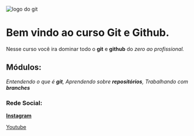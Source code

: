 ![logo do git ](https://cdn.iconscout.com/icon/free/png-256/git-225996.png)

# Bem vindo ao curso Git e Github. 
Nesse curso você ira dominar todo o **git** e **github** do _zero ao profissional._

## Módulos:
_Entendendo o que é **git**, Aprendendo sobre **repositórios**, Trabalhando com **branches**_ 

### Rede Social:
[**Instagram**](https://www.instagram.com)

[Youtube](https://www.youtube.com)


